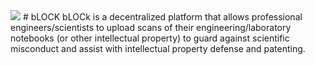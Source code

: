 <img src="D:\Downloads\bLOCK_logo.png">
# bLOCK
bLOCk is a decentralized platform that allows professional engineers/scientists to upload scans of their engineering/laboratory notebooks (or other intellectual property) to guard against scientific misconduct and assist with intellectual property defense and patenting.
